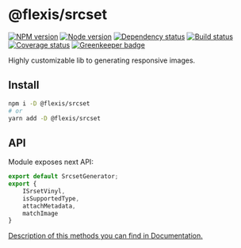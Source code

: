 # @flexis/srcset

[![NPM version][npm]][npm-url]
[![Node version][node]][node-url]
[![Dependency status][deps]][deps-url]
[![Build status][build]][build-url]
[![Coverage status][coverage]][coverage-url]
[![Greenkeeper badge][greenkeeper]][greenkeeper-url]

[npm]: https://img.shields.io/npm/v/%40flexis/srcset.svg
[npm-url]: https://www.npmjs.com/package/@flexis/srcset

[node]: https://img.shields.io/node/v/%40flexis/srcset.svg
[node-url]: https://nodejs.org

[deps]: https://img.shields.io/david/TrigenSoftware/flexis-srcset.svg
[deps-url]: https://david-dm.org/TrigenSoftware/flexis-srcset

[build]: http://img.shields.io/travis/com/TrigenSoftware/flexis-srcset.svg
[build-url]: https://travis-ci.com/TrigenSoftware/flexis-srcset

[coverage]: https://img.shields.io/coveralls/TrigenSoftware/flexis-srcset.svg
[coverage-url]: https://coveralls.io/r/TrigenSoftware/flexis-srcset

[greenkeeper]: https://badges.greenkeeper.io/TrigenSoftware/flexis-srcset.svg
[greenkeeper-url]: https://greenkeeper.io/

Highly customizable lib to generating responsive images.

## Install

```bash
npm i -D @flexis/srcset
# or
yarn add -D @flexis/srcset
```

## API

Module exposes next API:

```js
export default SrcsetGenerator;
export {
	ISrsetVinyl,
	isSupportedType,
	attachMetadata,
	matchImage
}
```

[Description of this methods you can find in Documentation.](https://trigensoftware.github.io/flexis-srcset/index.html)

